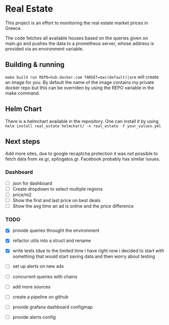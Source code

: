 # Real Estate
This project is an effort to monitoring the real estate market prices in Greece.

The code fetches all available houses based on the queries given on main.go and pushes the data to a prometheus server, whose address is provided via an environment variable.

## Building & running
`make build run REPO=hub.docker.com TARGET=mac(default)|arm` will create an image for you. By default the name of the image contains my private docker repo but this can be overriden by using the REPO variable in the make command.

## Helm Chart
There is a helmchart available in the repository. One can install it by using `helm install real_estate helmchart/ -n real_estate -f your_values.yml`

## Next steps
Add more sites, due to google recaptcha protection it was not possible to fetch data from xe.gr, spitogatos.gr.
Facebook probably has similar issues.

### Dashboard
- [ ] json for dashboard
- [ ] Create dropdown to select multiple regions
- [ ] price/m2
- [ ] Show the first and last price on best deals
- [ ] Show the avg time an ad is online and the price difference

### TODO
- [x] provide queries throught the environment
- [x] refactor utils into a struct and rename
- [x] write tests (due to the limited time i have right now i decided to start with something that would start saving data and then worry about testing
- [ ] set up alerts on new ads
- [ ] concurrent queries with chains
- [ ] add more sources
- [ ] create a pipeline on github
- [ ] provide grafana dashboard configmap 
- [ ] provide alerts config

